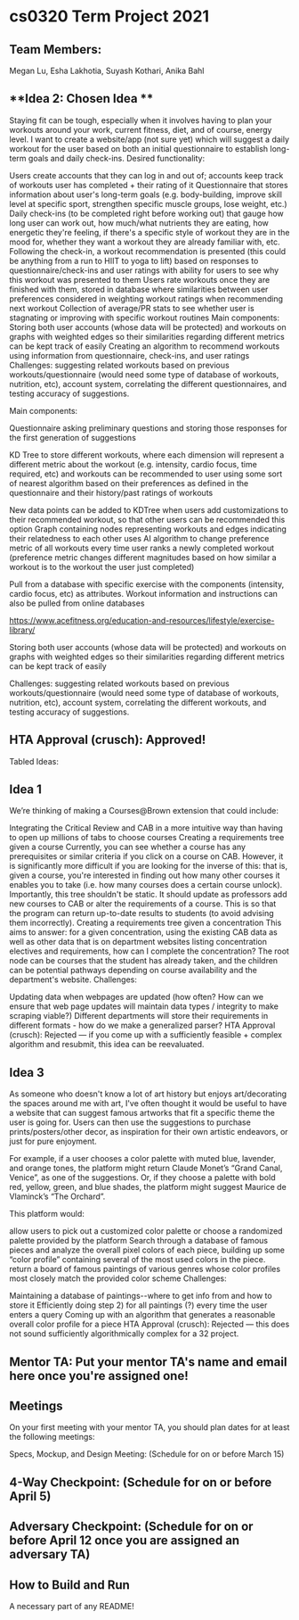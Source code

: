 # cs0320 Term Project 2021
## Team Members: 
Megan Lu, Esha Lakhotia, Suyash Kothari, Anika Bahl


## **Idea 2: Chosen Idea **

Staying fit can be tough, especially when it involves having to plan your workouts around your work, current fitness, diet, and of course, energy level. I want to create a website/app (not sure yet) which will suggest a daily workout for the user based on both an initial questionnaire to establish long-term goals and daily check-ins. Desired functionality:

Users create accounts that they can log in and out of; accounts keep track of workouts user has completed + their rating of it
Questionnaire that stores information about user's long-term goals (e.g. body-building, improve skill level at specific sport, strengthen specific muscle groups, lose weight, etc.)
Daily check-ins (to be completed right before working out) that gauge how long user can work out, how much/what nutrients they are eating, how energetic they're feeling, if there's a specific style of workout they are in the mood for, whether they want a workout they are already familiar with, etc.
Following the check-in, a workout recommendation is presented (this could be anything from a run to HIIT to yoga to lift) based on responses to questionnaire/check-ins and user ratings with ability for users to see why this workout was presented to them
Users rate workouts once they are finished with them, stored in database where similarities between user preferences considered in weighting workout ratings when recommending next workout
Collection of average/PR stats to see whether user is stagnating or improving with specific workout routines Main components:
Storing both user accounts (whose data will be protected) and workouts on graphs with weighted edges so their similarities regarding different metrics can be kept track of easily
Creating an algorithm to recommend workouts using information from questionnaire, check-ins, and user ratings
Challenges: suggesting related workouts based on previous workouts/questionnaire (would need some type of database of workouts, nutrition, etc), account system, correlating the different questionnaires, and testing accuracy of suggestions.

Main components:

Questionnaire asking preliminary questions and storing those responses for the first generation of suggestions

KD Tree to store different workouts, where each dimension will represent a different metric about the workout (e.g. intensity, cardio focus, time required, etc) and workouts can be recommended to user using some sort of nearest algorithm based on their preferences as defined in the questionnaire and their history/past ratings of workouts

New data points can be added to KDTree when users add customizations to their recommended workout, so that other users can be recommended this option Graph containing nodes representing workouts and edges indicating their relatedness to each other uses AI algorithm to change preference metric of all workouts every time user ranks a newly completed workout (preference metric changes different magnitudes based on how similar a workout is to the workout the user just completed)

Pull from a database with specific exercise with the components (intensity, cardio focus, etc) as attributes. Workout information and instructions can also be pulled from online databases

https://www.acefitness.org/education-and-resources/lifestyle/exercise-library/

Storing both user accounts (whose data will be protected) and workouts on graphs with weighted edges so their similarities regarding different metrics can be kept track of easily

Challenges: suggesting related workouts based on previous workouts/questionnaire (would need some type of database of workouts, nutrition, etc), account system, correlating the different workouts, and testing accuracy of suggestions.

## HTA Approval (crusch): Approved!

Tabled Ideas:

## Idea 1

We’re thinking of making a Courses@Brown extension that could include:

Integrating the Critical Review and CAB in a more intuitive way than having to open up millions of tabs to choose courses
Creating a requirements tree given a course
Currently, you can see whether a course has any prerequisites or similar criteria if you click on a course on CAB. However, it is significantly more difficult if you are looking for the inverse of this: that is, given a course, you're interested in finding out how many other courses it enables you to take (i.e. how many courses does a certain course unlock).
Importantly, this tree shouldn't be static. It should update as professors add new courses to CAB or alter the requirements of a course. This is so that the program can return up-to-date results to students (to avoid advising them incorrectly).
Creating a requirements tree given a concentration
This aims to answer: for a given concentration, using the existing CAB data as well as other data that is on department websites listing concentration electives and requirements, how can I complete the concentration? The root node can be courses that the student has already taken, and the children can be potential pathways depending on course availability and the department's website.
Challenges:

Updating data when webpages are updated (how often? How can we ensure that web page updates will maintain data types / integrity to make scraping viable?)
Different departments will store their requirements in different formats - how do we make a generalized parser?
HTA Approval (crusch): Rejected — if you come up with a sufficiently feasible + complex algorithm and resubmit, this idea can be reevaluated.

## Idea 3

As someone who doesn't know a lot of art history but enjoys art/decorating the spaces around me with art, I've often thought it would be useful to have a website that can suggest famous artworks that fit a specific theme the user is going for. Users can then use the suggestions to purchase prints/posters/other decor, as inspiration for their own artistic endeavors, or just for pure enjoyment.

For example, if a user chooses a color palette with muted blue, lavender, and orange tones, the platform might return Claude Monet’s “Grand Canal, Venice”, as one of the suggestions. Or, if they choose a palette with bold red, yellow, green, and blue shades, the platform might suggest Maurice de Vlaminck’s “The Orchard”.

This platform would:

allow users to pick out a customized color palette or choose a randomized palette provided by the platform
Search through a database of famous pieces and analyze the overall pixel colors of each piece, building up some “color profile” containing several of the most used colors in the piece.
return a board of famous paintings of various genres whose color profiles most closely match the provided color scheme
Challenges:

Maintaining a database of paintings--where to get info from and how to store it
Efficiently doing step 2) for all paintings (?) every time the user enters a query
Coming up with an algorithm that generates a reasonable overall color profile for a piece
HTA Approval (crusch): Rejected — this does not sound sufficiently algorithmically complex for a 32 project.

## Mentor TA: Put your mentor TA's name and email here once you're assigned one!

## Meetings
On your first meeting with your mentor TA, you should plan dates for at least the following meetings:

Specs, Mockup, and Design Meeting: (Schedule for on or before March 15)

## 4-Way Checkpoint: (Schedule for on or before April 5)

## Adversary Checkpoint: (Schedule for on or before April 12 once you are assigned an adversary TA)

## How to Build and Run
A necessary part of any README!
